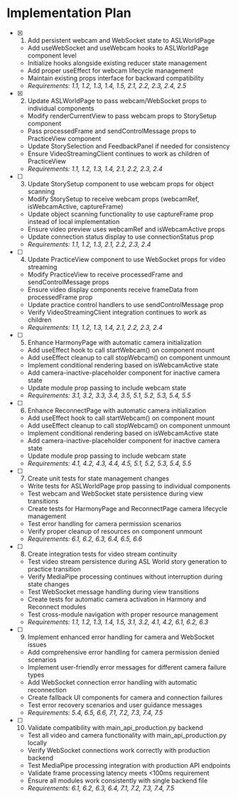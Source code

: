 # Implementation Plan

- [x] 1. Add persistent webcam and WebSocket state to ASLWorldPage

  - Add useWebSocket and useWebcam hooks to ASLWorldPage component level
  - Initialize hooks alongside existing reducer state management
  - Add proper useEffect for webcam lifecycle management
  - Maintain existing props interface for backward compatibility
  - _Requirements: 1.1, 1.2, 1.3, 1.4, 1.5, 2.1, 2.2, 2.3, 2.4, 2.5_

- [x] 2. Update ASLWorldPage to pass webcam/WebSocket props to individual components

  - Modify renderCurrentView to pass webcam props to StorySetup component
  - Pass processedFrame and sendControlMessage props to PracticeView component
  - Update StorySelection and FeedbackPanel if needed for consistency
  - Ensure VideoStreamingClient continues to work as children of PracticeView
  - _Requirements: 1.1, 1.2, 1.3, 1.4, 2.1, 2.2, 2.3, 2.4_

- [ ] 3. Update StorySetup component to use webcam props for object scanning

  - Modify StorySetup to receive webcam props (webcamRef, isWebcamActive, captureFrame)
  - Update object scanning functionality to use captureFrame prop instead of local implementation
  - Ensure video preview uses webcamRef and isWebcamActive props
  - Update connection status display to use connectionStatus prop
  - _Requirements: 1.1, 1.2, 1.3, 2.1, 2.2, 2.3, 2.4_

- [ ] 4. Update PracticeView component to use WebSocket props for video streaming

  - Modify PracticeView to receive processedFrame and sendControlMessage props
  - Ensure video display components receive frameData from processedFrame prop
  - Update practice control handlers to use sendControlMessage prop
  - Verify VideoStreamingClient integration continues to work as children
  - _Requirements: 1.1, 1.2, 1.3, 1.4, 2.1, 2.2, 2.3, 2.4_

- [ ] 5. Enhance HarmonyPage with automatic camera initialization

  - Add useEffect hook to call startWebcam() on component mount
  - Add useEffect cleanup to call stopWebcam() on component unmount
  - Implement conditional rendering based on isWebcamActive state
  - Add camera-inactive-placeholder component for inactive camera state
  - Update module prop passing to include webcam state
  - _Requirements: 3.1, 3.2, 3.3, 3.4, 3.5, 5.1, 5.2, 5.3, 5.4, 5.5_

- [ ] 6. Enhance ReconnectPage with automatic camera initialization

  - Add useEffect hook to call startWebcam() on component mount
  - Add useEffect cleanup to call stopWebcam() on component unmount
  - Implement conditional rendering based on isWebcamActive state
  - Add camera-inactive-placeholder component for inactive camera state
  - Update module prop passing to include webcam state
  - _Requirements: 4.1, 4.2, 4.3, 4.4, 4.5, 5.1, 5.2, 5.3, 5.4, 5.5_

- [ ] 7. Create unit tests for state management changes

  - Write tests for ASLWorldPage prop passing to individual components
  - Test webcam and WebSocket state persistence during view transitions
  - Create tests for HarmonyPage and ReconnectPage camera lifecycle management
  - Test error handling for camera permission scenarios
  - Verify proper cleanup of resources on component unmount
  - _Requirements: 6.1, 6.2, 6.3, 6.4, 6.5, 6.6_

- [ ] 8. Create integration tests for video stream continuity

  - Test video stream persistence during ASL World story generation to practice transition
  - Verify MediaPipe processing continues without interruption during state changes
  - Test WebSocket message handling during view transitions
  - Create tests for automatic camera activation in Harmony and Reconnect modules
  - Test cross-module navigation with proper resource management
  - _Requirements: 1.1, 1.2, 1.3, 1.4, 1.5, 3.1, 3.2, 4.1, 4.2, 6.1, 6.2, 6.3_

- [ ] 9. Implement enhanced error handling for camera and WebSocket issues

  - Add comprehensive error handling for camera permission denied scenarios
  - Implement user-friendly error messages for different camera failure types
  - Add WebSocket connection error handling with automatic reconnection
  - Create fallback UI components for camera and connection failures
  - Test error recovery scenarios and user guidance messages
  - _Requirements: 5.4, 6.5, 6.6, 7.1, 7.2, 7.3, 7.4, 7.5_

- [ ] 10. Validate compatibility with main_api_production.py backend
  - Test all video and camera functionality with main_api_production.py locally
  - Verify WebSocket connections work correctly with production backend
  - Test MediaPipe processing integration with production API endpoints
  - Validate frame processing latency meets <100ms requirement
  - Ensure all modules work consistently with single backend file
  - _Requirements: 6.1, 6.2, 6.3, 6.4, 7.1, 7.2, 7.3, 7.4, 7.5_
